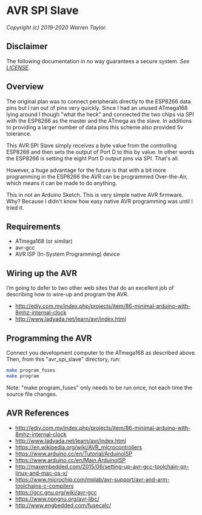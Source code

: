# AVR SPI Slave
*Copyright (c) 2019-2020 Warren Taylor.*

## Disclaimer
The following documentation in no way guarantees a secure system.
*See [LICENSE](../../LICENSE).*

## Overview
The original plan was to connect peripherals directly to the ESP8266 data pins but I ran out of pins very quickly. Since I had an unused ATmega168 lying around I though "what the heck" and connected the two chips via SPI with the ESP8266 as the master and the ATmega as the slave. In additions to providing a larger number of data pins this scheme also provided 5v tolerance.

This AVR SPI Slave simply receives a byte value from the controlling ESP8266 and then sets the output of Port D to this by value. In other words the ESP8266 is setting the eight Port D output pins via SPI. That's all.

However, a huge advantage for the future is that with a bit more programming in the ESP8266 the AVR can be programmed Over-the-Air, which means it can be made to do anything.

This in not an Arduino Sketch.
This is very simple native AVR firmware.
Why? Because I didn't know how easy native AVR programming was until I tried it.

## Requirements
* ATmega168 (or similar)
* avr-gcc
* AVR ISP (In-System Programming) device

## Wiring up the AVR
I’m going to defer to two other web sites that do an excellent job of describing how to wire-up and program the AVR.
* <http://ediy.com.my/index.php/projects/item/86-minimal-arduino-with-8mhz-internal-clock> 
* <http://www.ladyada.net/learn/avr/index.html> 

## Programming the AVR
Connect you development computer to the ATmega168 as described above.
Then, from this "avr_spi_slave" directory, run:
```bash
make program_fuses
make program
```
Note: "make program_fuses" only needs to be run once, not each time the source file changes.

## AVR References
* <http://ediy.com.my/index.php/projects/item/86-minimal-arduino-with-8mhz-internal-clock>
* <http://www.ladyada.net/learn/avr/index.html>
* <https://en.wikipedia.org/wiki/AVR_microcontrollers>
* <https://www.arduino.cc/en/Tutorial/ArduinoISP>
* <https://www.arduino.cc/en/Main.ArduinoISP>
* <http://maxembedded.com/2015/06/setting-up-avr-gcc-toolchain-on-linux-and-mac-os-x/>
* <https://www.microchip.com/mplab/avr-support/avr-and-arm-toolchains-c-compilers>
* <https://gcc.gnu.org/wiki/avr-gcc>
* <https://www.nongnu.org/avr-libc/>
* <http://www.engbedded.com/fusecalc/>

